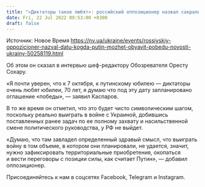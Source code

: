 ```yaml
---
title: "«Диктаторы такое любят»: российский оппозиционер назвал сакральную дату, когда Путин может объявить о «победе»"
date: Fri, 22 Jul 2022 09:53:00 +0300
draft: false
---
```

Источник: Новое Время https://nv.ua/ukraine/events/rossiyskiy-oppozicioner-nazval-datu-kogda-putin-mozhet-obyavit-pobedu-novosti-ukrainy-50258119.html


Об этом он сказал в интервью шеф-редактору Обозревателя Оресту Сохару.

«Я почти уверен, что к 7 октября, к путинскому юбилею — диктаторы очень любят юбилеи, 70 лет, я думаю что под эту дату запланировано оглашение «победы», — заявил Каспаров.

В то же время он отметил, что это будет чисто символическим шагом, поскольку реально выиграть в войне с Украиной, добившись поставленных ранее задач по ее полному захвату и насильственной смене политического руководства, у РФ не выйдет.

«Думаю, что там завладел определенный здравый смысл, что выиграть войну в том объеме, в котором они планировали, не удается, значит, нужно зафиксировать территориальные приобретения, окопаться и вести переговоры с позиции силы, как считает Путин», — добавил оппозиционер.

Присоединяйтесь к нам в соцсетях Facebook, Telegram и Instagram.
